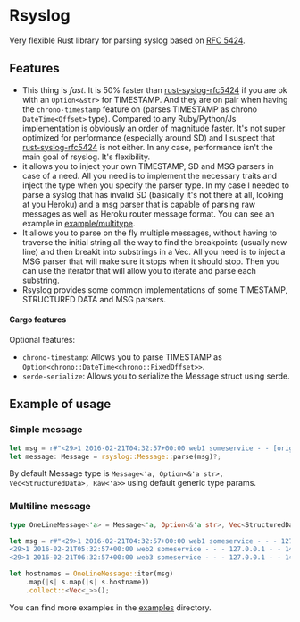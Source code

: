 # Rsyslog
Very flexible Rust library for parsing syslog based on [RFC 5424](https://tools.ietf.org/html/rfc5424).

## Features
* This thing is _fast_. It is 50% faster than [rust-syslog-rfc5424](https://github.com/Roguelazer/rust-syslog-rfc5424)
if you are ok with an `Option<&str>` for TIMESTAMP.
And they are on pair when having the `chrono-timestamp` feature on (parses TIMESTAMP
as chrono `DateTime<Offset>` type).
Compared to any Ruby/Python/Js implementation is obviously an order of magnitude faster.
It's not super optimized for performance (especially around SD) and I suspect that
[rust-syslog-rfc5424](https://github.com/Roguelazer/rust-syslog-rfc5424) is not either.
In any case, performance isn't the main goal of rsyslog. It's flexibility.
* it allows you to inject your own TIMESTAMP, SD and MSG parsers in case of a need.
All you need is to implement the necessary traits and inject the type when you
specify the parser type. In my case I needed to parse a syslog that has invalid
SD (basically it's not there at all, looking at you Heroku) and a msg parser that
is capable of parsing raw messages as well as Heroku router message format.
You can see an example in [example/multitype](example/multitype.rs).
* It allows you to parse on the fly multiple messages, without having to traverse
the initial string all the way to find the breakpoints (usually new line) and then
breakit into substrings in a Vec.
All you need is to inject a MSG parser that will make sure it stops when it
should stop. Then you can use the iterator that will allow you to iterate and
parse each substring.
* Rsyslog provides some common implementations of some TIMESTAMP, STRUCTURED DATA
and MSG parsers.

#### Cargo features
Optional features:
* `chrono-timestamp`: Allows you to parse TIMESTAMP as `Option<chrono::DateTime<chrono::FixedOffset>>`.
* `serde-serialize`: Allows you to serialize the Message struct using serde.

## Example of usage

### Simple message
```rust
let msg = r#"<29>1 2016-02-21T04:32:57+00:00 web1 someservice - - [origin x-service="someservice"][meta sequenceId="14125553"] 127.0.0.1 - - 1456029177 "GET /v1/ok HTTP/1.1" 200 145 "-" "hacheck 0.9.0" 24306 127.0.0.1:40124 575"#;
let message: Message = rsyslog::Message::parse(msg)?;
```

By default Message type is `Message<'a, Option<&'a str>, Vec<StructuredData>, Raw<'a>>`
using default generic type params.

### Multiline message
```rust
type OneLineMessage<'a> = Message<'a, Option<&'a str>, Vec<StructuredData<'a>>, LineRaw<'a>>;

let msg = r#"<29>1 2016-02-21T04:32:57+00:00 web1 someservice - - - 127.0.0.1 - - 1456029177 "GET /v1/info HTTP/1.1" 200 145 "-" "hacheck 0.9.0" 24306 127.0.0.1:40124 575
<29>1 2016-02-21T05:32:57+00:00 web2 someservice - - - 127.0.0.1 - - 1456029177 "GET /v1/videos HTTP/1.1" 200 145 "-" "hacheck 0.9.0" 24306 127.0.0.1:40124 575
<29>1 2016-02-21T06:32:57+00:00 web3 someservice - - - 127.0.0.1 - - 1456029177 "GET /v1/users HTTP/1.1" 200 145 "-" "hacheck 0.9.0" 24306 127.0.0.1:40124 575"#;

let hostnames = OneLineMessage::iter(msg)
    .map(|s| s.map(|s| s.hostname))
    .collect::<Vec<_>>();
```

You can find more examples in the [examples](examples/) directory.
